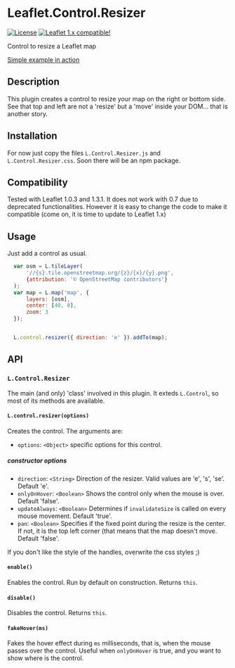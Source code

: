 # Leaflet.Control.Resizer
[![License](https://img.shields.io/badge/license-BSD--3--Clause-blue.svg?style=flat)](LICENSE)
[![Leaflet 1.x compatible!](https://img.shields.io/badge/Leaflet%201.x-%E2%9C%93-1EB300.svg?style=flat)](http://leafletjs.com/reference.html)

Control to resize a Leaflet map

[Simple example in action](https://jjimenezshaw.github.io/Leaflet.Control.Resizer/examples/basic.html)

## Description
This plugin creates a control to resize your map on the right or bottom side. See that top and left are not a 'resize' but a 'move' inside your DOM... that is another story.

## Installation
For now just copy the files `L.Control.Resizer.js` and `L.Control.Resizer.css`. Soon there will be an npm package.

## Compatibility
Tested with Leaflet 1.0.3 and 1.3.1. It does not work with 0.7 due to deprecated functionalities. However it is easy to change the code to make it compatible (come on, it is time to update to Leaflet 1.x)

## Usage
Just add a control as usual.
```javascript
  var osm = L.tileLayer(
      '//{s}.tile.openstreetmap.org/{z}/{x}/{y}.png',
      {attribution: '© OpenStreetMap contributors'}
  );
  var map = L.map('map', {
      layers: [osm],
      center: [40, 0],
      zoom: 3
  });


  L.control.resizer({ direction: 'e' }).addTo(map);
```

## API
### `L.Control.Resizer`
The main (and only) 'class' involved in this plugin. It exteds `L.Control`, so most of its methods are available. 
#### `L.control.resizer(options)`
Creates the control. The arguments are:
* `options`: `<Object>` specific options for this control.

##### constructor options
* `direction`: `<String>` Direction of the resizer. Valid values are 'e', 's', 'se'. Default 'e'.
* `onlyOnHover`: `<Boolean>` Shows the control only when the mouse is over. Default 'false'.
* `updateAlways`: `<Boolean>` Determines if `invalidateSize` is called on every mouse movement. Default 'true'.
* `pan`: `<Boolean>` Specifies if the fixed point during the resize is the center. If not, it is the top left corner (that means that the map doesn't move. Default 'false'.

If you don't like the style of the handles, overwrite the css styles ;)

#### `enable()`
Enables the control. Run by default on construction. Returns `this`.

#### `disable()`
Disables the control. Returns `this`.

#### `fakeHover(ms)`
Fakes the hover effect during `ms` milliseconds, that is, when the mouse passes over the control. Useful when `onlyOnHover` is true, and you want to show where is the control.
